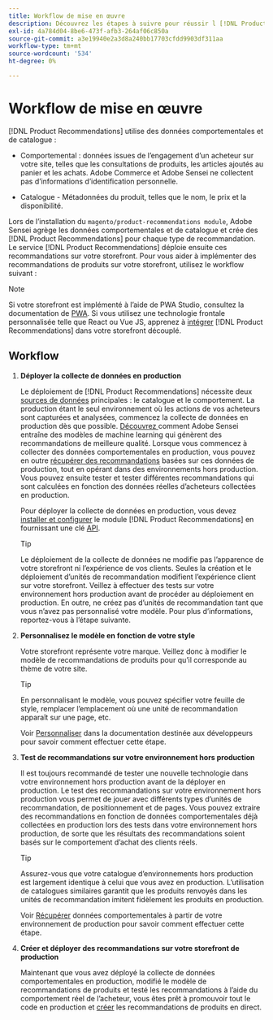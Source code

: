```yaml
---
title: Workflow de mise en œuvre
description: Découvrez les étapes à suivre pour réussir l [!DNL Product Recommendations] implémentation sur votre storefront.
exl-id: 4a784d04-8be6-473f-afb3-264af06c850a
source-git-commit: a3e19940e2a3d8a240bb17703cfdd9903df311aa
workflow-type: tm+mt
source-wordcount: '534'
ht-degree: 0%

---
```


# Workflow de mise en œuvre

[!DNL Product Recommendations] utilise des données comportementales et de catalogue :

- Comportemental : données issues de l’engagement d’un acheteur sur votre site, telles que les consultations de produits, les articles ajoutés au panier et les achats. Adobe Commerce et Adobe Sensei ne collectent pas d’informations d’identification personnelle.

- Catalogue - Métadonnées du produit, telles que le nom, le prix et la disponibilité.

Lors de l’installation du `magento/product-recommendations module`, Adobe Sensei agrège les données comportementales et de catalogue et crée des [!DNL Product Recommendations] pour chaque type de recommandation. Le service [!DNL Product Recommendations] déploie ensuite ces recommandations sur votre storefront. Pour vous aider à implémenter des recommandations de produits sur votre storefront, utilisez le workflow suivant :

>[!NOTE]
>
> Si votre storefront est implémenté à l’aide de PWA Studio, consultez la documentation de [PWA](https://developer.adobe.com/commerce/pwa-studio/integrations/product-recommendations/). Si vous utilisez une technologie frontale personnalisée telle que React ou Vue JS, apprenez à [intégrer](headless.md) [!DNL Product Recommendations] dans votre storefront découplé.

## Workflow

1. **Déployer la collecte de données en production**

   Le déploiement de [!DNL Product Recommendations] nécessite deux [sources de données](type.md) principales : le catalogue et le comportement. La production étant le seul environnement où les actions de vos acheteurs sont capturées et analysées, commencez la collecte de données en production dès que possible. [Découvrez ](events.md) comment Adobe Sensei entraîne des modèles de machine learning qui génèrent des recommandations de meilleure qualité. Lorsque vous commencez à collecter des données comportementales en production, vous pouvez en outre [récupérer des recommandations](staging-environment.md#fetch-recommendations-from-production-environment-recommended) basées sur ces données de production, tout en opérant dans des environnements hors production. Vous pouvez ensuite tester et tester différentes recommandations qui sont calculées en fonction des données réelles d’acheteurs collectées en production.

   Pour déployer la collecte de données en production, vous devez [installer et configurer](install-configure.md) le module [!DNL Product Recommendations] en fournissant une clé [API](https://experienceleague.adobe.com/docs/commerce/user-guides/integration-services/saas.html).

   >[!TIP]
   >
   > Le déploiement de la collecte de données ne modifie pas l’apparence de votre storefront ni l’expérience de vos clients. Seules la création et le déploiement d’unités de recommandation modifient l’expérience client sur votre storefront. Veillez à effectuer des tests sur votre environnement hors production avant de procéder au déploiement en production. En outre, ne créez pas d’unités de recommandation tant que vous n’avez pas personnalisé votre modèle. Pour plus d’informations, reportez-vous à l’étape suivante.

1. **Personnalisez le modèle en fonction de votre style**

   Votre storefront représente votre marque. Veillez donc à modifier le modèle de recommandations de produits pour qu’il corresponde au thème de votre site.

   >[!TIP]
   >
   > En personnalisant le modèle, vous pouvez spécifier votre feuille de style, remplacer l’emplacement où une unité de recommandation apparaît sur une page, etc.

   Voir [Personnaliser](https://experienceleague.adobe.com/docs/commerce/product-recommendations/developer/customize.html) dans la documentation destinée aux développeurs pour savoir comment effectuer cette étape.

1. **Test de recommandations sur votre environnement hors production**

   Il est toujours recommandé de tester une nouvelle technologie dans votre environnement hors production avant de la déployer en production. Le test des recommandations sur votre environnement hors production vous permet de jouer avec différents types d’unités de recommandation, de positionnement et de pages. Vous pouvez extraire des recommandations en fonction de données comportementales déjà collectées en production lors des tests dans votre environnement hors production, de sorte que les résultats des recommandations soient basés sur le comportement d’achat des clients réels.

   >[!TIP]
   >
   > Assurez-vous que votre catalogue d’environnements hors production est largement identique à celui que vous avez en production. L’utilisation de catalogues similaires garantit que les produits renvoyés dans les unités de recommandation imitent fidèlement les produits en production.

   Voir [Récupérer](staging-environment.md) données comportementales à partir de votre environnement de production pour savoir comment effectuer cette étape.

1. **Créer et déployer des recommandations sur votre storefront de production**

   Maintenant que vous avez déployé la collecte de données comportementales en production, modifié le modèle de recommandations de produits et testé les recommandations à l’aide du comportement réel de l’acheteur, vous êtes prêt à promouvoir tout le code en production et [créer](create.md) les recommandations de produits en direct.
